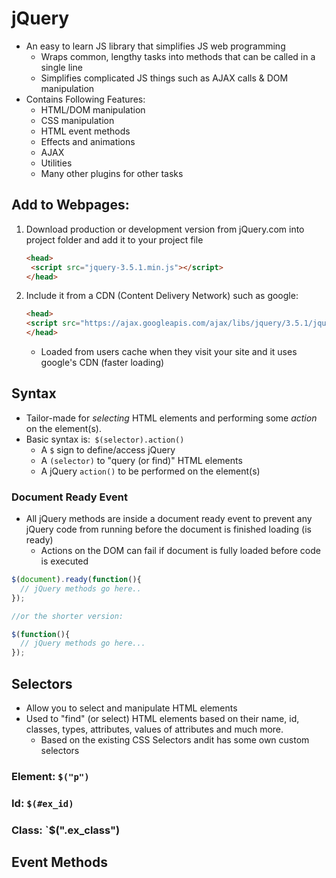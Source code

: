 # jQuery

- An easy to learn JS library that simplifies JS web programming
  - Wraps common, lengthy tasks into methods that can be called in a single line
  - Simplifies complicated JS things such as AJAX calls & DOM manipulation
- Contains Following Features:
  - HTML/DOM manipulation
  - CSS manipulation
  - HTML event methods
  - Effects and animations
  - AJAX
  - Utilities
  - Many other plugins for other tasks

## Add to Webpages:

1. Download production or development version from jQuery.com into project folder and add it to your project file

   ```html
   <head>
   	<script src="jquery-3.5.1.min.js"></script>
   </head>
   ```

2. Include it from a CDN (Content Delivery Network) such as google:

   ```html
   <head>
   <script src="https://ajax.googleapis.com/ajax/libs/jquery/3.5.1/jquery.min.js"></script>
   </head>
   ```

   - Loaded from users cache when they visit your site and it uses google's CDN (faster loading)

 ## Syntax

- Tailor-made for *selecting* HTML elements and performing some *action* on the element(s).
- Basic syntax is:` $(selector).action()`
  - A `$` sign to define/access jQuery
  - A `(selector)` to "query (or find)" HTML elements
  - A jQuery `action()` to be performed on the element(s)

### Document Ready Event

- All jQuery methods are inside a document ready event to prevent any jQuery code from running before the document is finished loading (is ready)
  - Actions on the DOM can fail if document is fully loaded before code is executed

```javascript
$(document).ready(function(){
  // jQuery methods go here..
});

//or the shorter version:

$(function(){
  // jQuery methods go here...
});
```

## Selectors

- Allow you to select and manipulate HTML elements 
- Used to "find" (or select) HTML elements based on their name, id, classes, types, attributes, values of attributes and much more. 
  - Based on the existing CSS Selectors andit has some own custom selectors

### Element: `$("p")`

### Id: `$(#ex_id)`

### Class: `$(".ex_class")

## Event Methods

